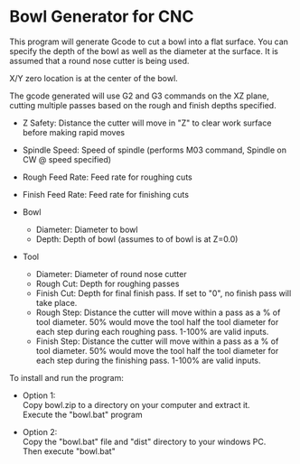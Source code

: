# Bowl Generator for CNC
 This program will generate Gcode to cut a bowl into a flat surface.
 You can specify the depth of the bowl as well as the diameter at the surface.
 It is assumed that a round nose cutter is being used.
 
 X/Y zero location is at the center of the bowl.
 
 The gcode generated will use G2 and G3 commands on the XZ plane, cutting multiple passes 
 based on the rough and finish depths specified.

- Z Safety: Distance the cutter will move in "Z" to 
            clear work surface before making rapid moves

- Spindle Speed: Speed of spindle (performs M03 command, Spindle on CW @ speed specified)
- Rough Feed Rate: Feed rate for roughing cuts
- Finish Feed Rate: Feed rate for finishing cuts
- Bowl 
	- Diameter: Diameter to bowl
	- Depth: Depth of bowl (assumes to of bowl is at Z=0.0)
- Tool 
	- Diameter: Diameter of round nose cutter
	- Rough Cut:  Depth for roughing passes 
	- Finish Cut:  Depth for final finish pass. 
		If set to "0", no finish pass will take place.
	- Rough Step:  Distance the cutter will move within a pass as a
		% of tool diameter. 50% would move the tool half the
		tool diameter for each step during each roughing pass.
		1-100% are valid inputs.
	- Finish Step:  Distance the cutter will move within a pass as a
		% of tool diameter. 50% would move the tool half the
		tool diameter for each step during the finishing pass.
		1-100% are valid inputs.

To install and run the program:  
* Option 1:  
  Copy bowl.zip to a directory on your computer and extract it.  
  Execute the "bowl.bat" program  
  
* Option 2:  
  Copy the "bowl.bat" file and "dist" directory to your windows PC.  
  Then execute "bowl.bat"  
